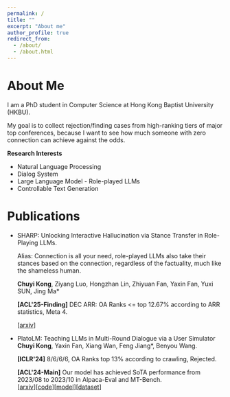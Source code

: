 ```yaml
---
permalink: /
title: ""
excerpt: "About me"
author_profile: true
redirect_from: 
  - /about/
  - /about.html
---
```


About Me
======
I am a PhD student in Computer Science at Hong Kong Baptist University (HKBU).

My goal is to collect rejection/finding cases from high-ranking tiers of major top conferences,
because I want to see how much someone with zero connection can achieve against the odds.

**Research Interests**
- Natural Language Processing
- Dialog System
- Large Language Model - Role-played LLMs
- Controllable Text Generation

Publications
======
+ SHARP: Unlocking Interactive Hallucination via Stance Transfer in Role-Playing LLMs.
  
  Alias: Connection is all your need, role-played LLMs also take their stances based on the connection, regardless of the factuality, much like the shameless human.
  
  **Chuyi Kong**, Ziyang Luo, Hongzhan Lin, Zhiyuan Fan, Yaxin Fan, Yuxi SUN, Jing Ma*
  
  **[ACL'25-Finding]** DEC ARR: OA Ranks <= top 12.67% according to ARR statistics, Meta 4.

  [[arxiv](https://arxiv.org/abs/2411.07965v4)]
 
+ PlatoLM: Teaching LLMs in Multi-Round Dialogue via a User Simulator  
  **Chuyi Kong**, Yaxin Fan, Xiang Wan, Feng Jiang*, Benyou Wang.
  
  **[ICLR'24]** 8/6/6/6, OA Ranks top 13% according to crawling, Rejected.
  
  **[ACL'24-Main]** Our model has achieved SoTA performance from 2023/08 to 2023/10 in Alpaca-Eval and MT-Bench.  
  [[arxiv](https://arxiv.org/abs/2308.11534v5)][[code](https://github.com/FreedomIntelligence/PlatoLM)][[model](https://huggingface.co/FreedomIntelligence/PlatoLM-7B)][[dataset](https://huggingface.co/datasets/FreedomIntelligence/SocraticChat)]
